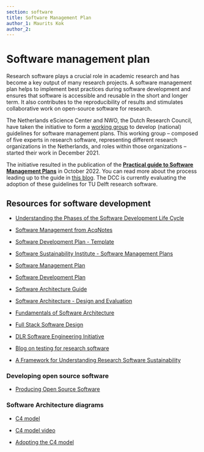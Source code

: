 ```yaml
---
section: software
title: Software Management Plan
author_1: Maurits Kok
author_2: 
---
```


# Software management plan

Research software plays a crucial role in academic research and has become a key output of many research projects. A software management plan helps to implement best practices during software development and ensures that software is accessible and reusable in the short and longer term. It also contributes to the reproducibility of results and stimulates collaborative work on open-source software for research. 

The Netherlands eScience Center and NWO, the Dutch Research Council, have taken the initiative to form a [working group](https://www.esciencecenter.nl/national-guidelines-for-software-management-plans/) to develop (national) guidelines for software management plans. This working group – composed of five experts in research software, representing different research organizations in the Netherlands, and roles within those organizations – started their work in December 2021.

The initiative resulted in the publication of the [**Practical guide to Software Management Plans**](https://zenodo.org/record/7248877#.Y42z94fMKUk) in October 2022. You can read more about the process leading up to the guide in [this blog](https://blog.esciencecenter.nl/how-to-manage-your-software-327c8ac8a937). The DCC is currently evaluating the adoption of these guidelines for TU Delft research software.

## Resources for software development

* [Understanding the Phases of the Software Development Life Cycle](https://harness.io/blog/software-development-life-cycle/)

* [Software Management from AcqNotes](https://acqnotes.com/acqnote/careerfields/software-management-overview)

* [Software Development Plan - Template](https://www.acqnotes.com/Attachments/Software%20Development%20Plan%20Template%20-%20SPAWAR.pdf)

* [Software Sustainability Institute - Software Management Plans](https://www.software.ac.uk/software-management-plans)

* [Software Management Plan](https://zenodo.org/record/2159713)

* [Software Development Plan](https://doit.software/blog/software-development-plan)

* [Software Architecture Guide](https://sceweb.uhcl.edu/helm/RationalUnifiedProcess/process/modguide/md_sad.htm)

* [Software Architecture - Design and Evaluation](https://www.diva-portal.org/smash/get/diva2:838171/FULLTEXT01.pdf)

* [Fundamentals of Software Architecture](https://tudelft.on.worldcat.org/v2/search/detail/1141018084?queryString=Fundamentals%20of%20Software%20Architecture)

* [Full Stack Software Design](https://khalilstemmler.com/articles/software-design-architecture/full-stack-software-design)

* [DLR Software Engineering Initiative](https://rse.dlr.de/guidelines/00_dlr-se-guidelines_en.html#anwendungsklassen)

* [Blog on testing for research software](https://www.software.ac.uk/blog/2021-12-22-testing-research-software-review-iccs-2021-and-septembrse)

* [A Framework for Understanding Research Software Sustainability](https://doi.org/10.5281/zenodo.4988277 )


### Developing open source software

* [Producing Open Source Software](https://producingoss.com/en/producingoss-letter.pdf)


### Software Architecture diagrams

* [C4 model](https://c4model.com/)

* [C4 model video](https://www.youtube.com/watch?v=x2-rSnhpw0g)

* [Adopting the C4 model](https://lukemerrett.com/c4-diagrams-as-code-architectural-joy/)